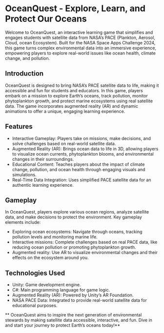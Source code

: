 # OceanQuest - Explore, Learn, and Protect Our Oceans
Welcome to OceanQuest, an interactive learning game that simplifies and engages students with satellite data from NASA’s PACE (Plankton, Aerosol, Cloud, ocean Ecosystem). Built for the NASA Space Apps Challenge 2024, this game turns complex environmental data into an immersive experience, empowering players to explore real-world issues like ocean health, climate change, and pollution.

## Introduction
OceanQuest is designed to bring NASA’s PACE satellite data to life, making it accessible and fun for students and educators. In this game, players embark on a mission to explore Earth’s oceans, track pollution, monitor phytoplankton growth, and protect marine ecosystems using real satellite data. The game incorporates augmented reality (AR) and dynamic animations to offer a unique, engaging learning experience.

## Features
- Interactive Gameplay: Players take on missions, make decisions, and solve challenges based on real-world satellite data.
- Augmented Reality (AR): Brings ocean data to life in 3D, allowing players to visualize ocean currents, phytoplankton blooms, and environmental changes in their surroundings.
- Educational Content: Teaches players about the impact of climate change, pollution, and ocean health through engaging visuals and simulations.
- Real-Time Data Integration: Uses simplified PACE satellite data for an authentic learning experience.

## Gameplay
In OceanQuest, players explore various ocean regions, analyze satellite data, and make decisions to protect the environment. Key gameplay elements include:
- Exploring ocean ecosystems: Navigate through oceans, tracking pollution levels and monitoring marine life.
- Interactive missions: Complete challenges based on real PACE data, like reducing ocean pollution or promoting phytoplankton growth.
- Augmented reality: Use AR to visualize environmental changes and their effects on the ecosystem around you.

## Technologies Used
- Unity: Game development engine.
- C#: Main programming language for game logic.
- Augmented Reality (AR): Powered by Unity’s AR Foundation.
- NASA PACE Data: Integrated to provide real-world satellite data for educational purposes.

** OceanQuest aims to inspire the next generation of environmental stewards by making satellite data accessible, interactive, and fun. Dive in and start your journey to protect Earth’s oceans today!**
